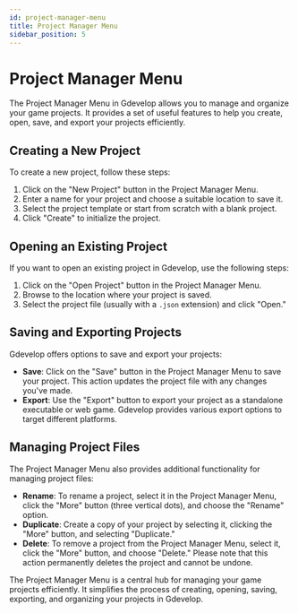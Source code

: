 ```yaml
---
id: project-manager-menu
title: Project Manager Menu
sidebar_position: 5
---
```


# Project Manager Menu

The Project Manager Menu in Gdevelop allows you to manage and organize your game projects. It provides a set of useful features to help you create, open, save, and export your projects efficiently.

## Creating a New Project

To create a new project, follow these steps:

1. Click on the "New Project" button in the Project Manager Menu.
2. Enter a name for your project and choose a suitable location to save it.
3. Select the project template or start from scratch with a blank project.
4. Click "Create" to initialize the project.

## Opening an Existing Project

If you want to open an existing project in Gdevelop, use the following steps:

1. Click on the "Open Project" button in the Project Manager Menu.
2. Browse to the location where your project is saved.
3. Select the project file (usually with a `.json` extension) and click "Open."

## Saving and Exporting Projects

Gdevelop offers options to save and export your projects:

- **Save**: Click on the "Save" button in the Project Manager Menu to save your project. This action updates the project file with any changes you've made.
- **Export**: Use the "Export" button to export your project as a standalone executable or web game. Gdevelop provides various export options to target different platforms.

## Managing Project Files

The Project Manager Menu also provides additional functionality for managing project files:

- **Rename**: To rename a project, select it in the Project Manager Menu, click the "More" button (three vertical dots), and choose the "Rename" option.
- **Duplicate**: Create a copy of your project by selecting it, clicking the "More" button, and selecting "Duplicate."
- **Delete**: To remove a project from the Project Manager Menu, select it, click the "More" button, and choose "Delete." Please note that this action permanently deletes the project and cannot be undone.

The Project Manager Menu is a central hub for managing your game projects efficiently. It simplifies the process of creating, opening, saving, exporting, and organizing your projects in Gdevelop.

